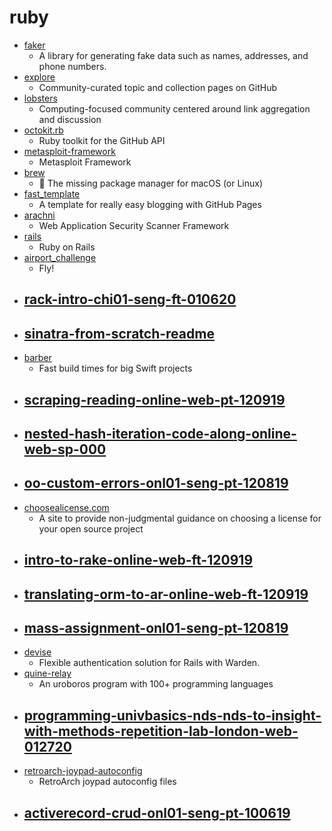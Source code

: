 # ruby
- [faker](https://github.com/faker-ruby/faker)
  - A library for generating fake data such as names, addresses, and phone numbers.
- [explore](https://github.com/github/explore)
  - Community-curated topic and collection pages on GitHub
- [lobsters](https://github.com/lobsters/lobsters)
  - Computing-focused community centered around link aggregation and discussion
- [octokit.rb](https://github.com/octokit/octokit.rb)
  - Ruby toolkit for the GitHub API
- [metasploit-framework](https://github.com/rapid7/metasploit-framework)
  - Metasploit Framework
- [brew](https://github.com/Homebrew/brew)
  - 🍺 The missing package manager for macOS (or Linux)
- [fast_template](https://github.com/fastai/fast_template)
  - A template for really easy blogging with GitHub Pages
- [arachni](https://github.com/Arachni/arachni)
  - Web Application Security Scanner Framework
- [rails](https://github.com/rails/rails)
  - Ruby on Rails
- [airport_challenge](https://github.com/makersacademy/airport_challenge)
  - Fly!
- [rack-intro-chi01-seng-ft-010620](https://github.com/learn-co-students/rack-intro-chi01-seng-ft-010620)
  - 
- [sinatra-from-scratch-readme](https://github.com/learn-co-curriculum/sinatra-from-scratch-readme)
  - 
- [barber](https://github.com/michaeleisel/barber)
  - Fast build times for big Swift projects
- [scraping-reading-online-web-pt-120919](https://github.com/learn-co-students/scraping-reading-online-web-pt-120919)
  - 
- [nested-hash-iteration-code-along-online-web-sp-000](https://github.com/learn-co-students/nested-hash-iteration-code-along-online-web-sp-000)
  - 
- [oo-custom-errors-onl01-seng-pt-120819](https://github.com/learn-co-students/oo-custom-errors-onl01-seng-pt-120819)
  - 
- [choosealicense.com](https://github.com/github/choosealicense.com)
  - A site to provide non-judgmental guidance on choosing a license for your open source project
- [intro-to-rake-online-web-ft-120919](https://github.com/learn-co-students/intro-to-rake-online-web-ft-120919)
  - 
- [translating-orm-to-ar-online-web-ft-120919](https://github.com/learn-co-students/translating-orm-to-ar-online-web-ft-120919)
  - 
- [mass-assignment-onl01-seng-pt-120819](https://github.com/learn-co-students/mass-assignment-onl01-seng-pt-120819)
  - 
- [devise](https://github.com/heartcombo/devise)
  - Flexible authentication solution for Rails with Warden.
- [quine-relay](https://github.com/mame/quine-relay)
  - An uroboros program with 100+ programming languages
- [programming-univbasics-nds-nds-to-insight-with-methods-repetition-lab-london-web-012720](https://github.com/learn-co-students/programming-univbasics-nds-nds-to-insight-with-methods-repetition-lab-london-web-012720)
  - 
- [retroarch-joypad-autoconfig](https://github.com/libretro/retroarch-joypad-autoconfig)
  - RetroArch joypad autoconfig files
- [activerecord-crud-onl01-seng-pt-100619](https://github.com/learn-co-students/activerecord-crud-onl01-seng-pt-100619)
  - 

